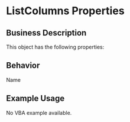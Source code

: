 # ListColumns Properties

## Business Description
This object has the following properties:

## Behavior
Name

## Example Usage
No VBA example available.